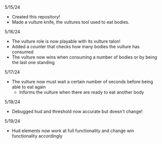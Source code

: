 5/15/24 
- Created this repository!
- Made a vulture knife, the vultures tool used to eat bodies.

5/16/24
- The vulture role is now playable with its vulture talon!
- Added a counter that checks how many bodies the vulture has consumed
- The vulture now wins when consuming a number of bodies or by being the last one standing

5/17/24
- The vulture now must wait a certain number of seconds before being able to eat again
   - Informs the vulture when there are ready to eat another body

5/18/24
- Debugged hud and threshold now accurate but doesn't change!

5/19/24
- Hud elements now work at full functionality and change win functionality accordingly
